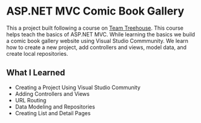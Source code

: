 # ASP.NET MVC Comic Book Gallery

This a project built following a course on <a href="https://teamtreehouse.com">Team Treehouse</a>. This course helps teach the basics of ASP.NET MVC. While learning the basics we build a comic book gallery website using Visual Studio Commmunity. We learn how to create a new project, add controllers and views, model data, and create local repositories. 

<h2>What I Learned</h2>
<ul>
  <li>Creating a Project Using Visual Studio Community</li>
  <li>Adding Controllers and Views</li>
  <li>URL Routing</li>
  <li>Data Modeling and Repositories</li>
  <li>Creating List and Detail Pages</li>
</ul>
